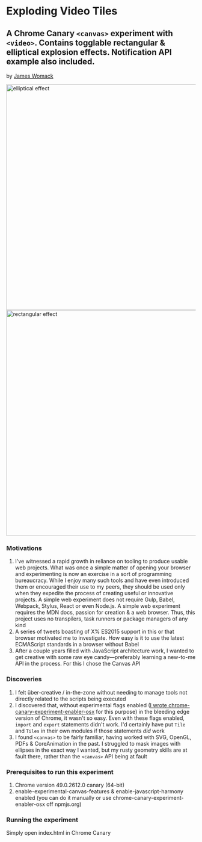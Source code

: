 # Exploding Video Tiles

## A Chrome Canary `<canvas>` experiment with `<video>`. Contains togglable rectangular & elliptical explosion effects. Notification API example also included.

by [James Womack](http://womack.io)

<img src="http://f.cl.ly/items/3Q2K2h3I3U3E3n2b2N11/Screen%20Shot%202016-01-05%20at%2013.55.06.png" alt="elliptical effect" width="600" />
<img src="http://f.cl.ly/items/1l0d1X1f023T0y3x3O3O/Screen%20Shot%202016-01-05%20at%2013.54.49.png" alt="rectangular effect" width="600" />


### Motivations
1. I've witnessed a rapid growth in reliance on tooling to produce usable web projects. What was once a simple matter of opening your browser and experimenting is now an exercise in a sort of programming bureaucracy. While I enjoy many such tools and have even introduced them or encouraged their use to my peers, they should be used only when they expedite the process of creating useful or innovative projects. A simple web experiment does not require Gulp, Babel, Webpack, Stylus, React or even Node.js. A simple web experiment requires the MDN docs, passion for creation & a web browser. Thus, this project uses no transpilers, task runners or package managers of any kind
2. A series of tweets boasting of X% ES2015 support in this or that browser motivated me to investigate. How easy is it to use the latest ECMAScript standards in a browser without Babel
3. After a couple years filled with JavaScript architecture work, I wanted to get creative with some raw eye candy—preferably learning a new-to-me API in the process. For this I chose the Canvas API

### Discoveries
1. I felt über-creative / in-the-zone without needing to manage tools not directly related to the scripts being executed
2. I discovered that, without experimental flags enabled ([I wrote chrome-canary-experiment-enabler-osx](https://github.com/jameswomack/chrome-canary-experiment-enabler-osx) for this purpose) in the bleeding edge version of Chrome, it wasn't so easy. Even with these flags enabled, `import` and `export` statements didn't work. I'd certainly have put `Tile` and `Tiles` in their own modules if those statements *did* work
3. I found `<canvas>` to be fairly familiar, having worked with SVG, OpenGL, PDFs & CoreAnimation in the past. I struggled to mask images with ellipses in the exact way I wanted, but my rusty geometry skills are at fault there, rather than the `<canvas>` API being at fault

### Prerequisites to run this experiment
1. Chrome version 49.0.2612.0 canary (64-bit)
2. enable-experimental-canvas-features & enable-javascript-harmony enabled (you can do it manually or use chrome-canary-experiment-enabler-osx off npmjs.org)

### Running the experiment
Simply open index.html in Chrome Canary
